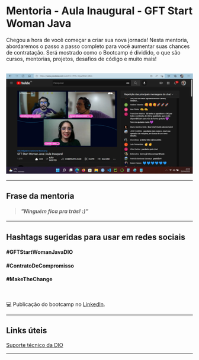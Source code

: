 # Mentoria - Aula Inaugural - GFT Start Woman Java

Chegou a hora de você começar a criar sua nova jornada!
Nesta mentoria, abordaremos o passo a passo completo para
você aumentar suas chances de contratação. Será mostrado
como o Bootcamp é dividido, o que são cursos, mentorias, 
projetos, desafios de código e muito mais!  
</br>

<p align="center">
	<img src="https://github.com/rosacarla/GFT-start-woman-java/blob/main/002%20Aula-Inaugural-GFT-start-woman-java/live-aula-inaugural.jpg" width="750">
</p> 

---  

## Frase da mentoria  

> #### _"Ninguém fica pra trás! :)"_  

---

## Hashtags sugeridas para usar em redes sociais  

#### #GFTStartWomanJavaDIO  

#### #ContratoDeCompromisso  

#### #MakeTheChange  
</br>

:computer: Publicação do bootcamp no [LinkedIn](https://www.linkedin.com/posts/carla-edila-silveira_estagio-womenintechnology-java-activity-6923345094582362112-Hclx?utm_source=linkedin_share&utm_medium=member_desktop_web).

---  

## Links úteis  

[Suporte técnico da DIO](https://help.dio.me)

---  
